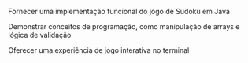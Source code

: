 Fornecer uma implementação funcional do jogo de Sudoku em Java

Demonstrar conceitos de programação, como manipulação de arrays e lógica de validação

Oferecer uma experiência de jogo interativa no terminal
